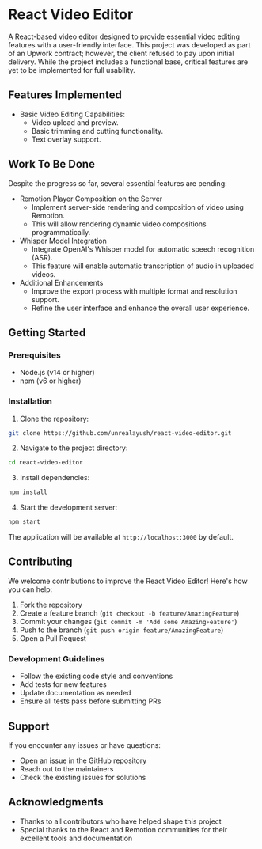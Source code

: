 # React Video Editor

A React-based video editor designed to provide essential video editing features with a user-friendly interface. This project was developed as part of an Upwork contract; however, the client refused to pay upon initial delivery. While the project includes a functional base, critical features are yet to be implemented for full usability.

## Features Implemented

* Basic Video Editing Capabilities:
    * Video upload and preview.
    * Basic trimming and cutting functionality.
    * Text overlay support.

## Work To Be Done

Despite the progress so far, several essential features are pending:

* Remotion Player Composition on the Server
    * Implement server-side rendering and composition of video using Remotion.
    * This will allow rendering dynamic video compositions programmatically.
* Whisper Model Integration
    * Integrate OpenAI's Whisper model for automatic speech recognition (ASR).
    * This feature will enable automatic transcription of audio in uploaded videos.
* Additional Enhancements
    * Improve the export process with multiple format and resolution support.
    * Refine the user interface and enhance the overall user experience.

## Getting Started

### Prerequisites
- Node.js (v14 or higher)
- npm (v6 or higher)

### Installation

1. Clone the repository:
```bash
git clone https://github.com/unrealayush/react-video-editor.git
```

2. Navigate to the project directory:
```bash
cd react-video-editor
```

3. Install dependencies:
```bash
npm install
```

4. Start the development server:
```bash
npm start
```

The application will be available at `http://localhost:3000` by default.

## Contributing

We welcome contributions to improve the React Video Editor! Here's how you can help:

1. Fork the repository
2. Create a feature branch (`git checkout -b feature/AmazingFeature`)
3. Commit your changes (`git commit -m 'Add some AmazingFeature'`)
4. Push to the branch (`git push origin feature/AmazingFeature`)
5. Open a Pull Request

### Development Guidelines
- Follow the existing code style and conventions
- Add tests for new features
- Update documentation as needed
- Ensure all tests pass before submitting PRs

## Support

If you encounter any issues or have questions:
- Open an issue in the GitHub repository
- Reach out to the maintainers
- Check the existing issues for solutions

## Acknowledgments

- Thanks to all contributors who have helped shape this project
- Special thanks to the React and Remotion communities for their excellent tools and documentation
